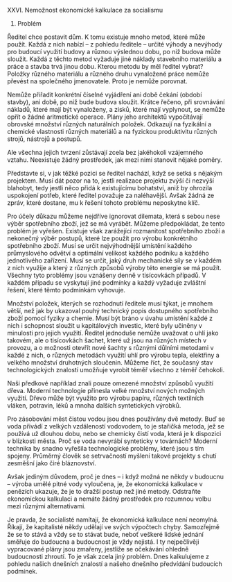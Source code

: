 XXVI. Nemožnost ekonomické kalkulace za socialismu

1. Problém

Ředitel chce postavit dům. K tomu existuje mnoho metod, které může použít. Každá z nich nabízí – z pohledu ředitele – určité výhody a nevýhody pro budoucí využití budovy a různou výslednou dobu, po niž budova může sloužit. Každá z těchto metod vyžaduje jiné náklady stavebního materiálu a práce a stavba trvá jinou dobu. Kterou metodu by měl ředitel vybrat? Položky různého materiálu a různého druhu vynaložené práce nemůže převést na společného jmenovatele. Proto je nemůže porovnat.

Nemůže přiřadit konkrétní číselné vyjádření ani době čekání (období stavby), ani době, po niž bude budova sloužit. Krátce řečeno, při srovnávání nákladů, které mají být vynaloženy, a zisků, které mají vyplynout, se nemůže opřít o žádné aritmetické operace. Plány jeho architektů vypočítávají obrovské množství různých naturálních položek. Odkazují na fyzikální a chemické vlastnosti různých materiálů a na fyzickou produktivitu různých strojů, nástrojů a postupů.

Ale všechna jejich tvrzení zůstávají zcela bez jakéhokoli vzájemného vztahu. Neexistuje žádný prostředek, jak mezi nimi stanovit nějaké poměry.

Představte si, v jak těžké pozici se ředitel nachází, když se setká s nějakým projektem. Musí dát pozor na to, jestli realizace projektu zvýší či nezvýší blahobyt, tedy jestli něco přidá k existujícímu bohatství, aniž by ohrozila uspokojení potřeb, které ředitel považuje za naléhavější. Avšak žádná ze zpráv, které dostane, mu k řešení tohoto problému neposkytne klíč.

Pro účely důkazu můžeme nejdříve ignorovat dilemata, která s sebou nese výběr spotřebního zboží, jež se má vyrábět. Můžeme předpokládat, že tento problém je vyřešen. Existuje však zarážející rozmanitost spotřebního zboží a nekonečný výběr postupů, které lze použít pro výrobu konkrétního spotřebního zboží. Musí se určit nejvýhodnější umístění každého průmyslového odvětví a optimální velikost každého podniku a každého jednotlivého zařízení. Musí se určit, jaký druh mechanické síly se v každém z nich využije a který z různých způsobů výroby této energie se má použít. Všechny tyto problémy jsou vznášeny denně v tisícovkách případů. V každém případu se vyskytují jiné podmínky a každý vyžaduje zvláštní řešení, které těmto podmínkám vyhovuje.

Množství položek, kterých se rozhodnutí ředitele musí týkat, je mnohem větší, než jak by ukazoval pouhý technický popis dostupného spotřebního zboží pomocí fyziky a chemie. Musí být bráno v úvahu umístění každé z nich i schopnost sloužit u kapitálových investic, které byly učiněny v minulosti pro jejich využití. Ředitel jednoduše nemůže uvažovat o uhlí jako takovém, ale o tisícovkách šachet, které už jsou na různých místech v provozu, a o možnosti otevřít nové šachty s různými důlními metodami v každé z nich, o různých metodách využití uhlí pro výrobu tepla, elektřiny a velkého množství druhotných sloučenin. Můžeme říct, že současný stav technologických znalostí umožňuje vyrobit téměř všechno z téměř čehokoli.

Naši předkové například znali pouze omezené množství způsobů využití dřeva. Moderní technologie přinesla velké množství nových možných využití. Dřevo může být využito pro výrobu papíru, různých textilních vláken, potravin, léků a mnoha dalších syntetických výrobků.

Pro zásobování měst čistou vodou jsou dnes používány dvě metody. Buď se voda přivádí z velkých vzdáleností vodovodem, to je stařičká metoda, jež se používá už dlouhou dobu, nebo se chemicky čistí voda, která je k dispozici v blízkosti města. Proč se voda nevyrábí synteticky v továrnách? Moderní technika by snadno vyřešila technologické problémy, které jsou s tím spojeny. Průměrný člověk se setrvačností myšlení takové projekty s chutí zesměšní jako čiré bláznovství.

Avšak jediným důvodem, proč je dnes – i když možná ne někdy v budoucnu – výroba umělé pitné vody vyloučena, je, že ekonomická kalkulace v penězích ukazuje, že je to dražší postup než jiné metody. Odstraňte ekonomickou kalkulaci a nemáte žádný prostředek pro rozumnou volbu mezi různými alternativami.

Je pravda, že socialisté namítají, že ekonomická kalkulace není neomylná. Říkají, že kapitalisté někdy udělají ve svých výpočtech chyby. Samozřejmě že se to stává a vždy se to stávat bude, neboť veškeré lidské jednání směřuje do budoucna a budoucnost je vždy nejistá. I ty nejpečlivěji vypracované plány jsou zmařeny, jestliže se očekávání ohledně budoucnosti zhroutí. To je však zcela jiný problém. Dnes kalkulujeme z pohledu našich dnešních znalostí a našeho dnešního předvídání budoucích podmínek.